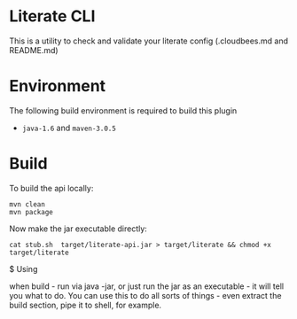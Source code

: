# Literate CLI

 This is a utility to check and validate your literate config (.cloudbees.md and README.md)

# Environment

The following build environment is required to build this plugin

* `java-1.6` and `maven-3.0.5`

# Build

To build the api locally:

    mvn clean
    mvn package

Now make the jar executable directly:

    cat stub.sh  target/literate-api.jar > target/literate && chmod +x target/literate
    
$ Using

   when build - run via java -jar, or just run the jar as an executable - it will tell you what to do. 
   You can use this to do all sorts of things - even extract the build section, pipe it to shell, for example. 
